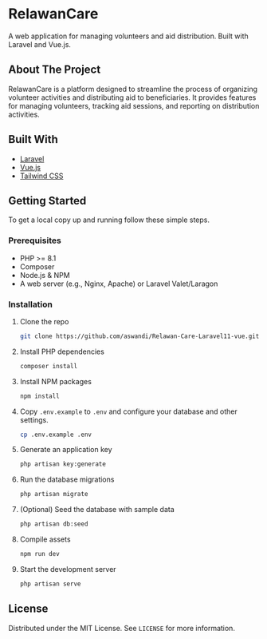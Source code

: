 # RelawanCare

A web application for managing volunteers and aid distribution. Built with Laravel and Vue.js.

## About The Project

RelawanCare is a platform designed to streamline the process of organizing volunteer activities and distributing aid to beneficiaries. It provides features for managing volunteers, tracking aid sessions, and reporting on distribution activities.

## Built With

* [Laravel](https://laravel.com/)
* [Vue.js](https://vuejs.org/)
* [Tailwind CSS](https://tailwindcss.com/)

## Getting Started

To get a local copy up and running follow these simple steps.

### Prerequisites

* PHP >= 8.1
* Composer
* Node.js & NPM
* A web server (e.g., Nginx, Apache) or Laravel Valet/Laragon

### Installation

1. Clone the repo
   ```sh
   git clone https://github.com/aswandi/Relawan-Care-Laravel11-vue.git
   ```
2. Install PHP dependencies
   ```sh
   composer install
   ```
3. Install NPM packages
   ```sh
   npm install
   ```
4. Copy `.env.example` to `.env` and configure your database and other settings.
   ```sh
   cp .env.example .env
   ```
5. Generate an application key
   ```sh
   php artisan key:generate
   ```
6. Run the database migrations
   ```sh
   php artisan migrate
   ```
7. (Optional) Seed the database with sample data
    ```sh
    php artisan db:seed
    ```
8. Compile assets
   ```sh
   npm run dev
   ```
9. Start the development server
   ```sh
   php artisan serve
   ```

## License

Distributed under the MIT License. See `LICENSE` for more information.
